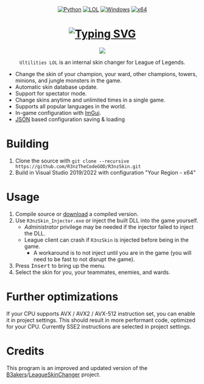 ﻿<div align="center">

   [![Python](https://img.shields.io/badge/Language-Python-blue?style=plastic)](https://en.wikipedia.org/wiki/Python_(programming_language))
   [![LOL](https://img.shields.io/badge/Game-League%20of%20Legends-445fa5.svg?style=plastic)](https://www.leagueoflegends.com/vi-vn/)
   [![Windows](https://img.shields.io/badge/Platform-Windows-0078d7.svg?style=plastic)](https://en.wikipedia.org/wiki/Microsoft_Windows)
   [![x64](https://img.shields.io/badge/Arch-x64-red.svg?style=plastic)](https://en.wikipedia.org/wiki/X86-64)
  
   # **[![Typing SVG](https://readme-typing-svg.demolab.com/?lines=+++++++++Ultilities+LOL+-+Thanks+for+using)](https://git.io/typing-svg)**

   <img src="[https://user-images.githubusercontent.com/58574988/134170370-c827d712-fcc7-432f-b9f8-96678b0c9bf6.gif](https://lh3.googleusercontent.com/fife/AKsag4MpS0hr9WXSGiSgvupnMQys9A7md97sZwElUz96fsy1Sc6mlI0wmHpgxeWQCriNKc2MrF6oEHmq8NjmQJfGgOpn66Air5d3Hz9S5UiuFsIgEJGcbY2pUX1-1AwZR07ZvauOUwy-ix3qM6wpoABrIK9kNcf5Ixoo7BKu7GcMHOmWH6zxpB75By0AUCmTR7w7N6WV03kjv0QHnbt21tmQC8f1owjev_qOBBx0QXMxLe8M6V3MjrkJ6YhV2mZzyZwO8I9tbIkd6C6OuVqhqPQP2cP4B68kdZzuUXu-fmkVdlFXtThjeW371Vr5hyfo3dLaybXStTFq1sWenC3KShsEK6F4WfNLwgjnlH3-EtkpPM_WqpwyZNAe4Wd6VpmjYTSLDqR_9X8GSvGA3yzKBxNRsdNZSCV689rWM2NDed9lB1AGIrbMJX57ope5NNCqATEuajogVHPf90ol2x7ptUPsQn25sGvtw5G57Bu3wZLUGVYw2Z6jobNdJsnk2p2ux_8L5DP7xoj0Bs_F5zCpfX3bUJy9aZW38xVgIfBjDenl8o-xhqrfdPC57tns306NifAylkQplQL6qiKqM8OI-brFXiTbBcOOkXjGvncDbrOnl_W3YyFGl6cGW-kFhBeGpa1uhufTBHf6spP-qguR1rYGeHDaK1afJ4CxfTi2t8bFVa5cMrwFbF_qy0Y9xMXKTg-vpFR_YFjO6QedzUGzXt6lyC240AWdLbTjhIb3fIZDu_e69pKHqAcJn4Yq-UGmwr2a8MUY2y9NSPgDYKr7VgLnjlCmcHsfrkrPQgwFfb6kKWVcY9Usld57O0Wgh7BHTTs8y_OlFf5hCbfCShZbK2CND8PFat6loeyvZUph_Q00DfvaMTGhZltY8BFj8-jnTLF4yAftNGl2IM3z5LG28QCaD5Q8UJRQjEP0_M-TR9IOA-PUYMqzc_uUwzMct5hHog9MW67wIIfMdQYTd47F8WYl-Goy6Xa1jmPlZZwTGPN-2BKATBDvWFOc4W_qXQFnpJZHubmdhQjZgwxA6uQGRPI=w1920-h969)">

   `Ultilities LOL` is an internal skin changer for League of Legends.

</div>

- Change the skin of your champion, your ward, other champions, towers, minions, and jungle monsters in the game.
- Automatic skin database update.
- Support for spectator mode.
- Change skins anytime and unlimited times in a single game.
- Supports all popular languages ​​in the world.
- In-game configuration with <a href="https://github.com/ocornut/imgui">ImGui</a>.
- <a href="https://github.com/nlohmann/json">JSON</a> based configuration saving & loading

# Building
   1. Clone the source with `git clone --recursive https://github.com/R3nzTheCodeGOD/R3nzSkin.git`
   2. Build in Visual Studio 2019/2022 with configuration "Your Region - x64"

# Usage
   1. Compile source or <a href="https://github.com/R3nzTheCodeGOD/R3nzSkin/releases/latest">download</a> a compiled version.
   2. Use `R3nzSkin_Injector.exe` or inject the built DLL into the game yourself.
      - *Administrator* privilege may be needed if the injector failed to inject the DLL.
      - League client can crash if `R3nzSkin` is injected before being in the game.
         - A workaround is to not inject until you are in the game (you will need to be fast to not disrupt the game).
   3. Press <kbd>Insert</kbd> to bring up the menu.
   4. Select the skin for you, your teammates, enemies, and wards.

# Further optimizations
   If your CPU supports AVX / AVX2 / AVX-512 instruction set, you can enable it in project settings. This should result in more performant code, optimized for your CPU. Currently SSE2 instructions are selected in project settings.

# Credits
   This program is an improved and updated version of the <a href="https://github.com/B3akers">B3akers</a>/<a href="https://github.com/B3akers/LeagueSkinChanger">LeagueSkinChanger</a> project.
